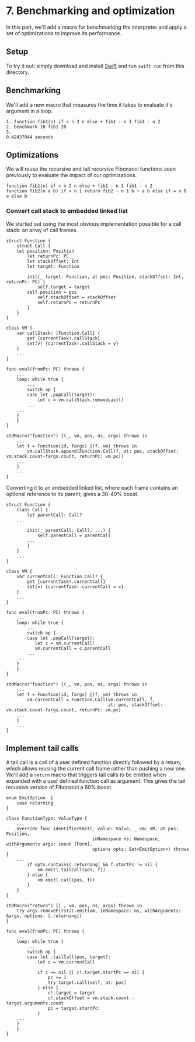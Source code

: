 # 7. Benchmarking and optimization

In this part, we'll add a macro for benchmarking the interpreter and apply a set of optimizations to improve its performance.

## Setup
To try it out; simply download and install [Swift](https://www.swift.org/download/) and run `swift run` from this directory.

## Benchmarking
We'll add a new macro that measures the time it takes to evaluate it's argument in a loop.

```
1. function fib1(n) if < n 2 n else + fib1 - n 1 fib1 - n 2
2. benchmark 10 fib1 20
3.
0.42437844 seconds
```

## Optimizations
We will reuse the recursive and tail recursive Fibonacci functions seen previously to evaluate the impact of our optimizations.

```
function fib1(n) if < n 2 n else + fib1 - n 1 fib1 - n 2
function fib2(n a b) if > n 1 return fib2 - n 1 b + a b else if = n 0 a else b
```

### Convert call stack to embedded linked list
We started out using the most obvious implementation possible for a call stack: an array of call frames. 

```
struct Function {
    struct Call {
	let position: Position
        let returnPc: PC
        let stackOffset: Int
        let target: Function
        
        init(_ target: Function, at pos: Position, stackOffset: Int, returnPc: PC) {
            self.target = target
	    self.position = pos
            self.stackOffset = stackOffset
            self.returnPc = returnPc
        }
    }
}

class VM {    
    var callStack: [Function.Call] {
        get {currentTask!.callStack}
        set(v) {currentTask!.callStack = v} 
    }
    ...
}

func eval(fromPc: PC) throws {
    ...
    loop: while true {
        ...
        switch op {
        case let .popCall(target):
            let c = vm.callStack.removeLast()
	    ...
	...
	}
    }
}

stdMacro("function") {(_, vm, pos, ns, args) throws in
    ...
    let f = Function(id, fargs) {(f, vm) throws in
        vm.callStack.append(Function.Call(f, at: pos, stackOffset: vm.stack.count-fargs.count, returnPc: vm.pc))
	...
    }
    ...
}
```

Converting it to an embedded linked list, where each frame contains an optional reference to its parent; gives a 30-40% boost.

```
struct Function {
    class Call {
        let parentCall: Call?
	...
        
        init(_ parentCall: Call?, ...) {
            self.parentCall = parentCall
	    ...
        }
    }
    ...
}

class VM {        
    var currentCall: Function.Call? {
        get {currentTask!.currentCall}
        set(v) {currentTask!.currentCall = v} 
    }
    ...
}

func eval(fromPc: PC) throws {
    ...
    loop: while true {
        ...
        switch op {
        case let .popCall(target):
           let c = vm.currentCall!
           vm.currentCall = c.parentCall
	    ...
	...
	}
    }
}

stdMacro("function") {(_, vm, pos, ns, args) throws in
    ...
    let f = Function(id, fargs) {(f, vm) throws in
        vm.currentCall = Function.Call(vm.currentCall, f,
                                       at: pos, stackOffset: vm.stack.count-fargs.count, returnPc: vm.pc)
	...
    }
    ...
}
```

## Implement tail calls
A tail call is a call of a user defined function directly followed by a return, which allows reusing the current call frame rather than pushing a new one. We'll add a `return` macro that triggers tail calls to be emitted when expanded with a user defined function call as argument. This gives the tail recursive version of Fibonacci a 60% boost.

```
enum EmitOption  {
    case returning
}

class FunctionType: ValueType {
    ...
    override func identifierEmit(_ value: Value, _ vm: VM, at pos: Position,
                                 inNamespace ns: Namespace, withArguments args: inout [Form],
                                 options opts: Set<EmitOption>) throws {
	...
        if opts.contains(.returning) && f.startPc != nil {
            vm.emit(.tailCall(pos, f))
        } else {
            vm.emit(.call(pos, f))
        }
    }
}

stdMacro("return") {(_, vm, pos, ns, args) throws in
    try args.removeFirst().emit(vm, inNamespace: ns, withArguments: &args, options: [.returning])
}

func eval(fromPc: PC) throws {
    ...
    loop: while true {
        ...
        switch op {	
        case let .tailCall(pos, target):
            let c = vm.currentCall
                
            if c == nil || c!.target.startPc == nil {
                pc += 1
                try target.call(self, at: pos)
            } else {
                c!.target = target
                c!.stackOffset = vm.stack.count - target.arguments.count
                pc = target.startPc!
            }
	...
	}
    }
}
```
